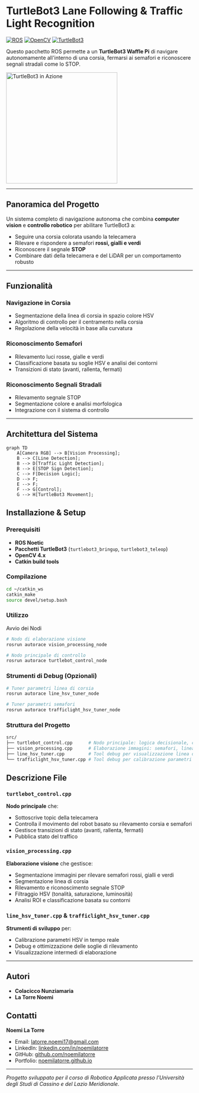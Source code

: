 # TurtleBot3 Lane Following & Traffic Light Recognition

[![ROS](https://img.shields.io/badge/ROS-Noetic-Ninja?logo=ros)](http://wiki.ros.org/noetic)
[![OpenCV](https://img.shields.io/badge/OpenCV-4.x-green?logo=opencv)](https://opencv.org/)
[![TurtleBot3](https://img.shields.io/badge/TurtleBot3-Waffle_Pi-blue)](https://www.turtlebot.com/)

Questo pacchetto ROS permette a un **TurtleBot3 Waffle Pi** di navigare autonomamente all'interno di una corsia, fermarsi ai semafori e riconoscere segnali stradali come lo STOP.

<img src="rosso.jpg" alt="TurtleBot3 in Azione" width="300"/>

---

## Panoramica del Progetto

Un sistema completo di navigazione autonoma che combina **computer vision** e **controllo robotico** per abilitare TurtleBot3 a:

- Seguire una corsia colorata usando la telecamera
- Rilevare e rispondere a semafori **rossi, gialli e verdi**
- Riconoscere il segnale **STOP**
- Combinare dati della telecamera e del LiDAR per un comportamento robusto

---

## Funzionalità

### Navigazione in Corsia
- Segmentazione della linea di corsia in spazio colore HSV
- Algoritmo di controllo per il centramento nella corsia
- Regolazione della velocità in base alla curvatura

### Riconoscimento Semafori
- Rilevamento luci rosse, gialle e verdi
- Classificazione basata su soglie HSV e analisi dei contorni
- Transizioni di stato (avanti, rallenta, fermati)

### Riconoscimento Segnali Stradali
- Rilevamento segnale STOP
- Segmentazione colore e analisi morfologica
- Integrazione con il sistema di controllo

---

## Architettura del Sistema

```mermaid
graph TD
    A[Camera RGB] --> B[Vision Processing];
    B --> C[Line Detection];
    B --> D[Traffic Light Detection];
    B --> E[STOP Sign Detection];
    C --> F[Decision Logic];
    D --> F;
    E --> F;
    F --> G[Control];
    G --> H[TurtleBot3 Movement];
```

## Installazione & Setup

### Prerequisiti
- **ROS Noetic**
- **Pacchetti TurtleBot3** (`turtlebot3_bringup`, `turtlebot3_teleop`)
- **OpenCV 4.x**
- **Catkin build tools**

### Compilazione
```bash
cd ~/catkin_ws
catkin_make
source devel/setup.bash
```
### Utilizzo
Avvio dei Nodi
```bash
# Nodo di elaborazione visione
rosrun autorace vision_processing_node

# Nodo principale di controllo
rosrun autorace turtlebot_control_node
```
### Strumenti di Debug (Opzionali)
```bash
# Tuner parametri linea di corsia
rosrun autorace line_hsv_tuner_node

# Tuner parametri semafori
rosrun autorace trafficlight_hsv_tuner_node
```

### Struttura del Progetto
```bash
src/
├── turtlebot_control.cpp      # Nodo principale: logica decisionale, controllo movimento
├── vision_processing.cpp      # Elaborazione immagini: semafori, linea, segnale STOP
├── line_hsv_tuner.cpp         # Tool debug per visualizzazione linea di corsia
└── trafficlight_hsv_tuner.cpp # Tool debug per calibrazione parametri semafori
```

## Descrizione File

### `turtlebot_control.cpp`
**Nodo principale** che:
- Sottoscrive topic della telecamera
- Controlla il movimento del robot basato su rilevamento corsia e semafori
- Gestisce transizioni di stato (avanti, rallenta, fermati)
- Pubblica stato del traffico

### `vision_processing.cpp`
**Elaborazione visione** che gestisce:
- Segmentazione immagini per rilevare semafori rossi, gialli e verdi
- Segmentazione linea di corsia
- Rilevamento e riconoscimento segnale STOP
- Filtraggio HSV (tonalità, saturazione, luminosità)
- Analisi ROI e classificazione basata su contorni

### `line_hsv_tuner.cpp` & `trafficlight_hsv_tuner.cpp`
**Strumenti di sviluppo** per:
- Calibrazione parametri HSV in tempo reale
- Debug e ottimizzazione delle soglie di rilevamento
- Visualizzazione intermedi di elaborazione

---

## Autori

- **Colacicco Nunziamaria**
- **La Torre Noemi**

## Contatti

**Noemi La Torre**
- Email: latorre.noemi17@gmail.com
- LinkedIn: [linkedin.com/in/noemilatorre](https://linkedin.com/in/noemilatorre)
- GitHub: [github.com/noemilatorre](https://github.com/noemilatorre)
- Portfolio: [noemilatorre.github.io](https://noemilatorre.github.io)

---

*Progetto sviluppato per il corso di Robotica Applicata presso l'Università degli Studi di Cassino e del Lazio Meridionale.*
